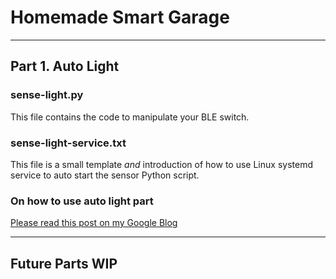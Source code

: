 # Homemade Smart Garage
---
## Part 1. Auto Light
### sense-light.py
This file contains the code to manipulate your BLE switch.

### sense-light-service.txt
This file is a small template *and* introduction of how to use Linux systemd service to auto start the sensor Python script.

### On how to use auto light part
[Please read this post on my Google Blog](https://program-finn.blogspot.com/2019/08/homemade-smart-garage-part-1-auto-light.html)

---

## Future Parts WIP
